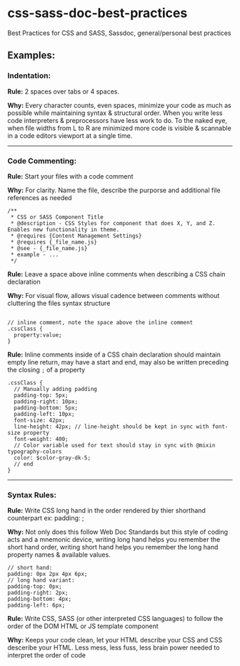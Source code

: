 # css-sass-doc-best-practices
Best Practices for CSS and SASS, Sassdoc, general/personal best practices

Examples:
---

### Indentation:

**Rule:** 2 spaces over tabs or 4 spaces.

**Why:** Every character counts, even spaces, minimize your code as much as possible while maintaining syntax & structural order. When you write less code interpreters & preprocessors have less work to do. To the naked eye, when file widths from L to R are minimized more code is visible & scannable in a code editors viewport at a single time.

---

### Code Commenting:

**Rule:** Start your files with a code comment

**Why:** For clarity. Name the file, describe the purporse and additional file references as needed

```
/**
 * CSS or SASS Component Title
 * @description - CSS Styles for component that does X, Y, and Z. Enables new functionality in theme.
 * @requires {Content Management Settings}
 * @requires {_file_name.js}
 * @see - {_file_name.js}
 * example - ...
 */
```


**Rule:** Leave a space above inline comments when describing a CSS chain declaration 

**Why:** For visual flow, allows visual cadence between comments without cluttering the files syntax structure

```

// inline comment, note the space above the inline comment
.cssClass {
  property:value;
}
```

**Rule:** Inline comments inside of a CSS chain declaration should maintain empty line return, may have a start and end, may also be written preceding the closing `;` of a property

```
.cssClass {
  // Manually adding padding
  padding-top: 5px;
  padding-right: 10px; 
  padding-bottom: 5px;
  padding-left: 10px;
  font-size: 42px;
  line-height: 42px; // line-height should be kept in sync with font-size property
  font-weight: 400;
  // Color variable used for text should stay in sync with @mixin typography-colors
  color: $color-gray-dk-5;
  // end
}
```

---

### Syntax Rules:

**Rule:** Write CSS long hand in the order rendered by thier shorthand counterpart ex: padding: <top> <right> <bottom> <left>;

**Why:** Not only does this follow Web Doc Standards but this style of coding acts and a mnemonic device, writing long hand helps you remember the short hand order, writing short hand helps you remember the long hand property names & available values. 

```
// short hand:
padding: 0px 2px 4px 6px;
// long hand variant:
padding-top: 0px;
padding-right: 2px;
padding-bottom: 4px;
padding-left: 6px;
```

**Rule:** Write CSS, SASS (or other interpreted CSS languages) to follow the order of the DOM HTML or JS template component

**Why:** Keeps your code clean, let your HTML describe your CSS and CSS desceribe your HTML. Less mess, less fuss, less brain power needed to interpret the order of code
  
